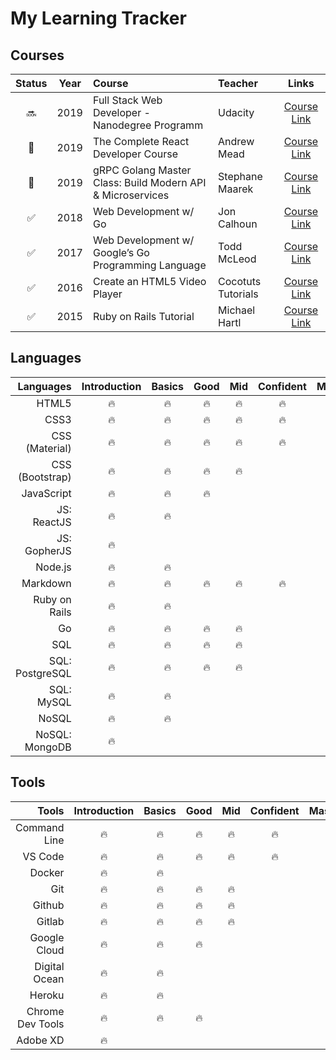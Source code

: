 # My Learning Tracker

## Courses

|       Status       |  Year   |         Course         |     Teacher     |                    Links                  |
| :----------------: | :-----: | :--------------------- |  :------------- | :---------------------------------------: |
|       :soon:     |   2019  |  Full Stack Web Developer - Nanodegree Programm  |   Udacity  | [Course Link](https://www.udacity.com/course/full-stack-web-developer-nanodegree--nd0044) |
|       :wrench:     |   2019  |  The Complete React Developer Course  |    Andrew Mead  | [Course Link](https://www.udemy.com/course/react-2nd-edition/) |
|       :wrench:     |   2019  |  gRPC Golang Master Class: Build Modern API & Microservices  |    Stephane Maarek  | [Course Link](https://www.udemy.com/course/grpc-golang/) |
| :white_check_mark: |   2018  |  Web Development w/ Go  |    Jon Calhoun    | [Course Link](https://www.usegolang.com/)     |
| :white_check_mark: |   2017  |  Web Development w/ Google’s Go Programming Language  |    Todd McLeod    | [Course Link](https://www.udemy.com/course/go-programming-language/)     |
| :white_check_mark: |   2016  |  Create an HTML5 Video Player |   Cocotuts Tutorials  | [Course Link](https://www.udemy.com/course/draft/294794/) |
| :white_check_mark: |   2015  |  Ruby on Rails Tutorial       |    Michael Hartl      | [Course Link](https://www.railstutorial.org/) |


## Languages

| Languages       | Introduction  |  Basics |   Good  |   Mid   |   Confident   |  Master |
| --------------: | :-----------: |  :----: |  :----: |  :----: |  :---------:  |  :----: |
| HTML5           |    :fire:     |  :fire: |  :fire: |  :fire: |     :fire:    |         |
| CSS3            |    :fire:     |  :fire: |  :fire: |  :fire: |     :fire:    |         |
| CSS (Material)  |    :fire:     |  :fire: |  :fire: |  :fire: |     :fire:    |         |
| CSS (Bootstrap) |    :fire:     |  :fire: |  :fire: |  :fire: |               |         |
| JavaScript      |    :fire:     |  :fire: |  :fire: |         |               |         |
| JS: ReactJS     |    :fire:     |  :fire: |         |         |               |         |
| JS: GopherJS    |    :fire:     |         |         |         |               |         |
| Node.js         |    :fire:     |  :fire: |         |         |               |         |
| Markdown        |    :fire:     |  :fire: |  :fire: |  :fire: |     :fire:    |         |
| Ruby on Rails   |    :fire:     |  :fire: |         |         |               |         |
| Go              |    :fire:     |  :fire: |  :fire: |  :fire: |               |         |
| SQL             |    :fire:     |  :fire: |  :fire: |  :fire: |               |         |
| SQL: PostgreSQL |    :fire:     |  :fire: |  :fire: |  :fire: |               |         |
| SQL: MySQL      |    :fire:     |  :fire: |         |         |               |         |
| NoSQL           |    :fire:     |  :fire: |         |         |               |         |
| NoSQL: MongoDB  |    :fire:     |         |         |         |               |         |


## Tools 

| Tools            | Introduction  |  Basics |   Good  |   Mid   |   Confident   |  Master |
| ---------------: | :-----------: |  :----: |  :----: |  :----: |  :---------:  |  :----: |
| Command Line     |    :fire:     |  :fire: |  :fire: |  :fire: |    :fire:     |         |
| VS Code          |    :fire:     |  :fire: |  :fire: |  :fire: |    :fire:     |         |
| Docker           |    :fire:     |  :fire: |         |         |               |         |
| Git              |    :fire:     |  :fire: |  :fire: |  :fire: |               |         |
| Github           |    :fire:     |  :fire: |  :fire: |  :fire: |               |         |
| Gitlab           |    :fire:     |  :fire: |  :fire: |  :fire: |               |         |
| Google Cloud     |    :fire:     |  :fire: |  :fire: |         |               |         |
| Digital Ocean    |    :fire:     |  :fire: |         |         |               |         |
| Heroku           |    :fire:     |  :fire: |         |         |               |         |
| Chrome Dev Tools |    :fire:     |  :fire: |  :fire: |         |               |         |
| Adobe XD         |    :fire:     |         |         |         |               |         |